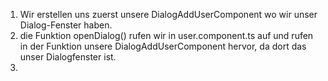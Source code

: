 1. Wir erstellen uns zuerst unsere DialogAddUserComponent wo wir unser Dialog-Fenster haben.
2. die Funktion openDialog() rufen wir in user.component.ts auf und rufen in der Funktion unsere DialogAddUserComponent hervor, da dort das unser Dialogfenster ist.
3. 

